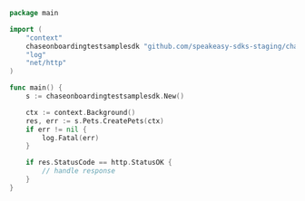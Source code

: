 <!-- Start SDK Example Usage [usage] -->
```go
package main

import (
	"context"
	chaseonboardingtestsamplesdk "github.com/speakeasy-sdks-staging/chase-onboarding-test-sample-sdk"
	"log"
	"net/http"
)

func main() {
	s := chaseonboardingtestsamplesdk.New()

	ctx := context.Background()
	res, err := s.Pets.CreatePets(ctx)
	if err != nil {
		log.Fatal(err)
	}

	if res.StatusCode == http.StatusOK {
		// handle response
	}
}

```
<!-- End SDK Example Usage [usage] -->
